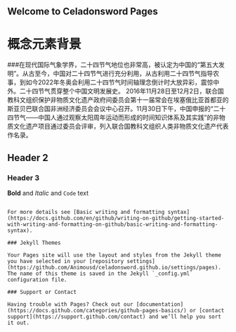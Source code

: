 ## Welcome to Celadonsword Pages

# 概念元素背景

###在现代国际气象学界，二十四节气地位也非常高，被认定为中国的“第五大发明”。从古至今，中国对二十四节气进行充分利用，从古利用二十四节气指导农事，到如今2022年冬奥会利用二十四节气时间轴理念倒计时大放异彩，震惊中外。二十四节气贯穿整个中国文明发展史。
2016年11月28日至12月2日，联合国教科文组织保护非物质文化遗产政府间委员会第十一届常会在埃塞俄比亚首都亚的斯亚贝巴联合国非洲经济委员会会议中心召开。11月30日下午，中国申报的“二十四节气——中国人通过观察太阳周年运动而形成的时间知识体系及其实践”的非物质文化遗产项目通过委员会评审，列入联合国教科文组织人类非物质文化遗产代表作名录。

## Header 2
### Header 3



**Bold** and _Italic_ and `Code` text


```

For more details see [Basic writing and formatting syntax](https://docs.github.com/en/github/writing-on-github/getting-started-with-writing-and-formatting-on-github/basic-writing-and-formatting-syntax).

### Jekyll Themes

Your Pages site will use the layout and styles from the Jekyll theme you have selected in your [repository settings](https://github.com/Animousd/celadonsword.github.io/settings/pages). The name of this theme is saved in the Jekyll `_config.yml` configuration file.

### Support or Contact

Having trouble with Pages? Check out our [documentation](https://docs.github.com/categories/github-pages-basics/) or [contact support](https://support.github.com/contact) and we’ll help you sort it out.
